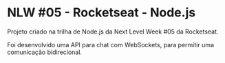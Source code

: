 # NLW #05 - Rocketseat - Node.js

Projeto criado na trilha de Node.js da Next Level Week #05 da Rocketseat.

Foi desenvolvido uma API para chat com WebSockets, para permitir uma comunicação bidirecional.
